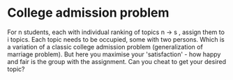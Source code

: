 # College admission problem

For n students, each with individual ranking of topics n → s , assign them to i topics. Each topic needs to be occupied,
some with two persons. Which is a variation of a classic college admission problem (generalization of marriage problem).
But here you maximise your 'satisfaction' - how happy and fair is the group with the assignment. Can you cheat to get
your desired topic?
